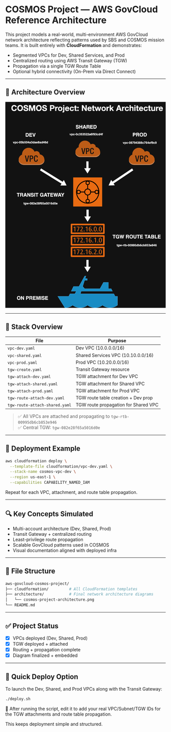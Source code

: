 # COSMOS Project — AWS GovCloud Reference Architecture

This project models a real-world, multi-environment AWS GovCloud network architecture reflecting patterns used by SBS and COSMOS mission teams. It is built entirely with **CloudFormation** and demonstrates:

- Segmented VPCs for Dev, Shared Services, and Prod
- Centralized routing using AWS Transit Gateway (TGW)
- Propagation via a single TGW Route Table
- Optional hybrid connectivity (On-Prem via Direct Connect)

---

## 📐 Architecture Overview

![COSMOS Architecture](architecture/cosmos-project-architecture.png)

---

## 🧱 Stack Overview

| File                            | Purpose                                |
|--------------------------------|---------------------------------------|
| `vpc-dev.yaml`                 | Dev VPC (10.0.0.0/16)                 |
| `vpc-shared.yaml`              | Shared Services VPC (10.10.0.0/16)    |
| `vpc-prod.yaml`                | Prod VPC (10.20.0.0/16)               |
| `tgw-create.yaml`              | Transit Gateway resource               |
| `tgw-attach-dev.yaml`          | TGW attachment for Dev VPC             |
| `tgw-attach-shared.yaml`       | TGW attachment for Shared VPC          |
| `tgw-attach-prod.yaml`         | TGW attachment for Prod VPC            |
| `tgw-route-attach-dev.yaml`    | TGW route table creation + Dev prop    |
| `tgw-route-attach-shared.yaml` | TGW route propagation for Shared VPC   |

> ✅ All VPCs are attached and propagating to `tgw-rtb-00995db6cb853e946`  
> ✅ Central TGW: `tgw-082e28f65a5016d0e`

---

## 🚀 Deployment Example

```bash
aws cloudformation deploy \
  --template-file cloudformation/vpc-dev.yaml \
  --stack-name cosmos-vpc-dev \
  --region us-east-1 \
  --capabilities CAPABILITY_NAMED_IAM
```

Repeat for each VPC, attachment, and route table propagation.

---

## 🔍 Key Concepts Simulated

- Multi-account architecture (Dev, Shared, Prod)
- Transit Gateway + centralized routing
- Least-privilege route propagation
- Scalable GovCloud patterns used in COSMOS
- Visual documentation aligned with deployed infra

---

## 📁 File Structure

```bash
aws-govcloud-cosmos-project/
├── cloudformation/         # All CloudFormation templates
├── architecture/           # Final network architecture diagrams
│   └── cosmos-project-architecture.png
└── README.md
```

---

## ✅ Project Status

- [x] VPCs deployed (Dev, Shared, Prod)
- [x] TGW deployed + attached
- [x] Routing + propagation complete
- [x] Diagram finalized + embedded

---

## 🔁 Quick Deploy Option

To launch the Dev, Shared, and Prod VPCs along with the Transit Gateway:

```bash
./deploy.sh
```

📌 After running the script, edit it to add your real VPC/Subnet/TGW IDs for the TGW attachments and route table propagation.

This keeps deployment simple and structured.